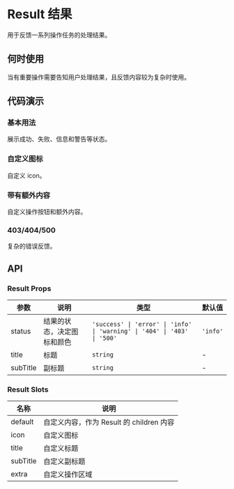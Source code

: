 # Result 结果

用于反馈一系列操作任务的处理结果。

## 何时使用

当有重要操作需要告知用户处理结果，且反馈内容较为复杂时使用。

## 代码演示

### 基本用法

展示成功、失败、信息和警告等状态。

<demo src="../demos/result/result-01-basic.vue"></demo>

### 自定义图标

自定义 icon。

<demo src="../demos/result/result-02-custom-icon.vue"></demo>

### 带有额外内容

自定义操作按钮和额外内容。

<demo src="../demos/result/result-03-extra.vue"></demo>

### 403/404/500

复杂的错误反馈。

<demo src="../demos/result/result-04-error.vue"></demo>

## API

### Result Props

| 参数 | 说明 | 类型 | 默认值 |
| --- | --- | --- | --- |
| status | 结果的状态，决定图标和颜色 | `'success' \| 'error' \| 'info' \| 'warning' \| '404' \| '403' \| '500'` | `'info'` |
| title | 标题 | `string` | - |
| subTitle | 副标题 | `string` | - |

### Result Slots

| 名称 | 说明 |
| --- | --- |
| default | 自定义内容，作为 Result 的 children 内容 |
| icon | 自定义图标 |
| title | 自定义标题 |
| subTitle | 自定义副标题 |
| extra | 自定义操作区域 | 